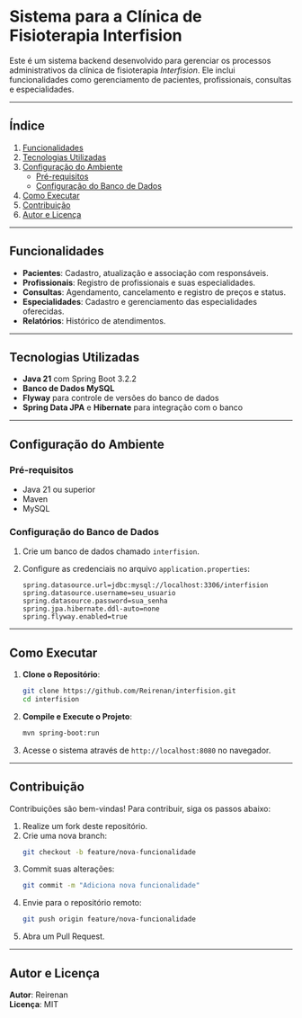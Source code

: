 # Sistema para a Clínica de Fisioterapia Interfision

Este é um sistema backend desenvolvido para gerenciar os processos administrativos da clínica de fisioterapia *Interfision*. Ele inclui funcionalidades como gerenciamento de pacientes, profissionais, consultas e especialidades.

---

## Índice
1. [Funcionalidades](#funcionalidades)
2. [Tecnologias Utilizadas](#tecnologias-utilizadas)
3. [Configuração do Ambiente](#configuração-do-ambiente)
    - [Pré-requisitos](#pré-requisitos)
    - [Configuração do Banco de Dados](#configuração-do-banco-de-dados)
4. [Como Executar](#como-executar)
5. [Contribuição](#contribuição)
6. [Autor e Licença](#autor-e-licença)

---

## Funcionalidades

- **Pacientes**: Cadastro, atualização e associação com responsáveis.
- **Profissionais**: Registro de profissionais e suas especialidades.
- **Consultas**: Agendamento, cancelamento e registro de preços e status.
- **Especialidades**: Cadastro e gerenciamento das especialidades oferecidas.
- **Relatórios**: Histórico de atendimentos.

---

## Tecnologias Utilizadas

- **Java 21** com Spring Boot 3.2.2
- **Banco de Dados MySQL**
- **Flyway** para controle de versões do banco de dados
- **Spring Data JPA** e **Hibernate** para integração com o banco

---

## Configuração do Ambiente

### Pré-requisitos

- Java 21 ou superior
- Maven
- MySQL

### Configuração do Banco de Dados

1. Crie um banco de dados chamado `interfision`.
2. Configure as credenciais no arquivo `application.properties`:

   ```properties
   spring.datasource.url=jdbc:mysql://localhost:3306/interfision
   spring.datasource.username=seu_usuario
   spring.datasource.password=sua_senha
   spring.jpa.hibernate.ddl-auto=none
   spring.flyway.enabled=true
   ```

---

## Como Executar

1. **Clone o Repositório**:
   ```bash
   git clone https://github.com/Reirenan/interfision.git
   cd interfision
   ```

2. **Compile e Execute o Projeto**:
   ```bash
   mvn spring-boot:run
   ```

3. Acesse o sistema através de `http://localhost:8080` no navegador.

---

## Contribuição

Contribuições são bem-vindas! Para contribuir, siga os passos abaixo:

1. Realize um fork deste repositório.
2. Crie uma nova branch:
   ```bash
   git checkout -b feature/nova-funcionalidade
   ```
3. Commit suas alterações:
   ```bash
   git commit -m "Adiciona nova funcionalidade"
   ```
4. Envie para o repositório remoto:
   ```bash
   git push origin feature/nova-funcionalidade
   ```
5. Abra um Pull Request.

---

## Autor e Licença

**Autor**: Reirenan  
**Licença**: MIT
